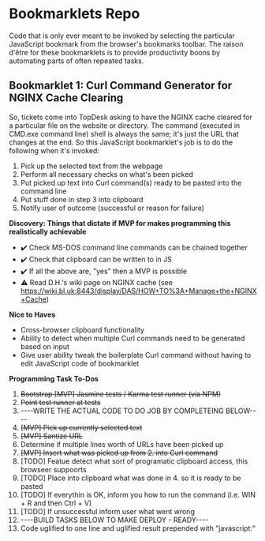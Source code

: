 # Bookmarklets Repo
Code that is only ever meant to be invoked by selecting the particular JavaScript bookmark from the browser's bookmarks toolbar. The raison d'être for these bookmarklets is to provide productivity boons by automating parts of often repeated tasks.

## Bookmarklet 1: Curl Command Generator for NGINX Cache Clearing
So, tickets come into TopDesk asking to have the NGINX cache cleared for a particular file on the website or directory. The command (executed in CMD.exe command line) shell is always the same; it's just the URL that changes at the end. So this JavaScript bookmarklet's job is to do the following when it's invoked:

1. Pick up the selected text from the webpage
2. Perform all necessary checks on what's been picked 
3. Put picked up text into Curl command(s) ready to be pasted into the command line
4. Put stuff done in step 3 into clipboard
5. Notify user of outcome (successful or reason for failure)


**Discovery: Things that dictate if MVP for makes programming this realistically achievable**
 -  ✔️ Check MS-DOS command line commands can be chained together
 -  ✔️ Check that clipboard can be written to in JS
 -  ✔️ If all the above are, "yes" then a MVP is possible
  - ⚠️ Read D.H.'s wiki page on NGINX cache (see https://wiki.bl.uk:8443/display/DAS/HOW+TO%3A+Manage+the+NGINX+Cache)

**Nice to Haves**
 - Cross-browser clipboard functionality
 - Ability to detect when multiple Curl commands need to be generated based on input
 - Give user ability tweak the boilerplate Curl command without having to edit JavaScript code of bookmarklet

**Programming Task To-Dos**
1. ~~Bootstrap [MVP] Jasmine tests / Karma test runner (via NPM)~~
2. ~~Point test runner at tests~~
4. ----WRITE THE ACTUAL CODE TO DO JOB BY COMPLETEING BELOW----
3. ~~[MVP] Pick up currently selected text~~
2. ~~[MVP] Santize URL~~
3. Determine if multiple lines worth of URLs have been picked up
4. ~~[MVP] Insert what was picked up from 2. into Curl command~~
5. [TODO] Featue detect what sort of programatic clipboard access, this browseer suppoorts
6. [TODO] Place into clipboard what was done in 4. so it is ready to be pasted
7. [TODO] If everythin is OK, inform you how to run the command (i.e. WIN + R and then Ctrl + V)
8. [TODO] If unsuccessful inform user what went wrong
9. ----BUILD TASKS BELOW TO MAKE DEPLOY - READY----
10. Code uglified to one line and uglified result prepended with "javascript:"
